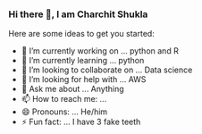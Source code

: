 ### Hi there 👋, I am Charchit Shukla

Here are some ideas to get you started:

- 🔭 I’m currently working on ... python and R
- 🌱 I’m currently learning ... python
- 👯 I’m looking to collaborate on ... Data science
- 🤔 I’m looking for help with ... AWS
- 💬 Ask me about ... Anything
- 📫 How to reach me: ... 
- 😄 Pronouns: ... He/him
- ⚡ Fun fact: ... I have 3 fake teeth
